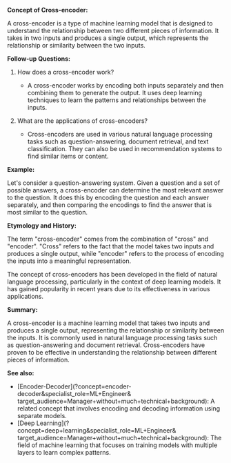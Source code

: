 **Concept of Cross-encoder:**

A cross-encoder is a type of machine learning model that is designed to
understand the relationship between two different pieces of information. It
takes in two inputs and produces a single output, which represents the
relationship or similarity between the two inputs.

**Follow-up Questions:**

1. How does a cross-encoder work?
   - A cross-encoder works by encoding both inputs separately and then
     combining them to generate the output. It uses deep learning techniques
     to learn the patterns and relationships between the inputs.

2. What are the applications of cross-encoders?
   - Cross-encoders are used in various natural language processing tasks such
     as question-answering, document retrieval, and text classification. They
     can also be used in recommendation systems to find similar items or
     content.

**Example:**

Let's consider a question-answering system. Given a question and a set of
possible answers, a cross-encoder can determine the most relevant answer to
the question. It does this by encoding the question and each answer separately,
and then comparing the encodings to find the answer that is most similar to the
question.

**Etymology and History:**

The term "cross-encoder" comes from the combination of "cross" and "encoder".
"Cross" refers to the fact that the model takes two inputs and produces a
single output, while "encoder" refers to the process of encoding the inputs
into a meaningful representation.

The concept of cross-encoders has been developed in the field of natural
language processing, particularly in the context of deep learning models. It
has gained popularity in recent years due to its effectiveness in various
applications.

**Summary:**

A cross-encoder is a machine learning model that takes two inputs and produces
a single output, representing the relationship or similarity between the
inputs. It is commonly used in natural language processing tasks such as
question-answering and document retrieval. Cross-encoders have proven to be
effective in understanding the relationship between different pieces of
information.

**See also:**

- [Encoder-Decoder](?concept=encoder-decoder&specialist_role=ML+Engineer&
  target_audience=Manager+without+much+technical+background): A related
  concept that involves encoding and decoding information using separate
  models.
- [Deep Learning](?concept=deep+learning&specialist_role=ML+Engineer&
  target_audience=Manager+without+much+technical+background): The field of
  machine learning that focuses on training models with multiple layers to
  learn complex patterns.
